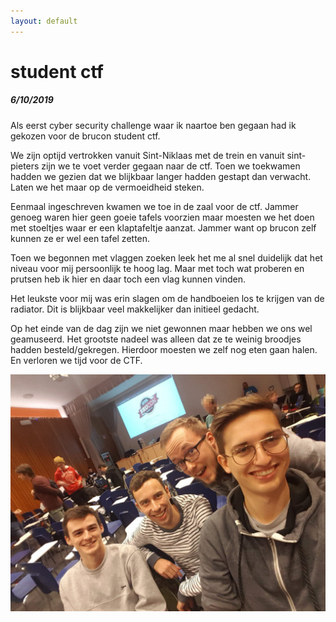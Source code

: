 ```yaml
---
layout: default
---
```


# student ctf
##### 6/10/2019
Als eerst cyber security challenge  waar ik naartoe ben gegaan had ik gekozen voor de brucon student ctf.

We zijn optijd vertrokken vanuit Sint-Niklaas met de trein en vanuit sint-pieters zijn we te voet verder gegaan naar de ctf. Toen we toekwamen hadden we gezien dat we blijkbaar langer hadden gestapt dan verwacht. Laten we het maar op de vermoeidheid steken.

Eenmaal ingeschreven kwamen we toe in de zaal voor de ctf. Jammer genoeg waren hier geen goeie tafels voorzien maar moesten we het doen met stoeltjes waar er een klaptafeltje aanzat. Jammer want op brucon zelf kunnen ze er wel een tafel zetten.

Toen we begonnen met vlaggen zoeken leek het me al snel duidelijk dat het niveau voor mij persoonlijk te hoog lag. Maar met toch wat proberen en prutsen heb ik hier en daar toch een vlag kunnen vinden.

Het leukste voor mij was erin slagen om de handboeien los te krijgen van de radiator. Dit is blijkbaar veel makkelijker dan initieel gedacht.

Op het einde van de dag zijn we niet gewonnen maar hebben we ons wel geamuseerd. Het grootste nadeel was alleen dat ze te weinig broodjes hadden besteld/gekregen. Hierdoor moesten we zelf nog eten gaan halen. En verloren we tijd voor de CTF.

![alt text](studentctf.jpg "groepsfoto studentCTF")
